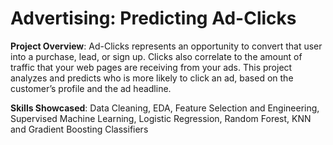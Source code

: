 # Advertising: Predicting Ad-Clicks

<b>Project Overview</b>: Ad-Clicks represents an opportunity to convert that user into a purchase, lead, or sign up. Clicks also correlate to the amount of traffic that your web pages are receiving from your ads. This project analyzes and predicts who is more likely to click an ad, based on the customer’s profile and the ad headline.

<b>Skills Showcased</b>: Data Cleaning, EDA, Feature Selection and Engineering, Supervised Machine Learning, Logistic Regression, Random Forest, KNN and Gradient Boosting Classifiers

